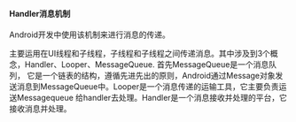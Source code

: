 #### Handler消息机制

Android开发中使用该机制来进行消息的传递。

主要运用在UI线程和子线程，子线程和子线程之间传递消息。其中涉及到3个概念，Handler、Looper、MessageQueue. 首先MessageQueue是一个消息队列，
它是一个链表的结构，遵循先进先出的原则，Android通过Message对象发送消息到MessageQueue中。Looper是一个消息传递的运输工具，它主要负责运送Messagequeue
给handler去处理。Handler是一个消息接收并处理的平台，它接收消息并处理。








